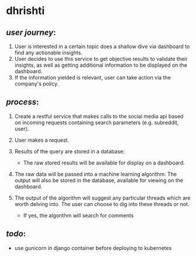 # dhrishti

## _user journey_:
1) User is interested in a certain topic does a shallow dive via dashboard to find any actionable insights.
2) User decides to use this service to get objective results to validate their insights, as well as getting additional information to be displayed on the dashboard.
3) If the information yielded is relevant, user can take action via the company's policy.

## _process_:

1) Create a restful service that makes calls to the social media api based on incoming requests containing search parameters (e.g. subreddit, user).

2) User makes a request.

3) Results of the query are stored in a database:
    
    * The raw stored results will be available for display on a dashboard.
4) The raw data will be passed into a machine learning algorithm. The output will also be stored in the database, available for viewing on the dashboard.
5) The output of the algorithm will suggest any particular threads which are worth delving into. The user can choose to dig into these threads or not.
    * If yes, the algorithm will search for comments 

## _todo_:

- use gunicorn in django container before deploying to kubernetes

